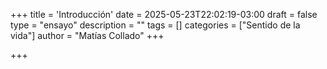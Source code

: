 +++
title = 'Introducción'
date = 2025-05-23T22:02:19-03:00
draft = false
type = "ensayo"
description = ""
tags = []
categories = ["Sentido de la vida"]
author = "Matías Collado"
+++

+++
